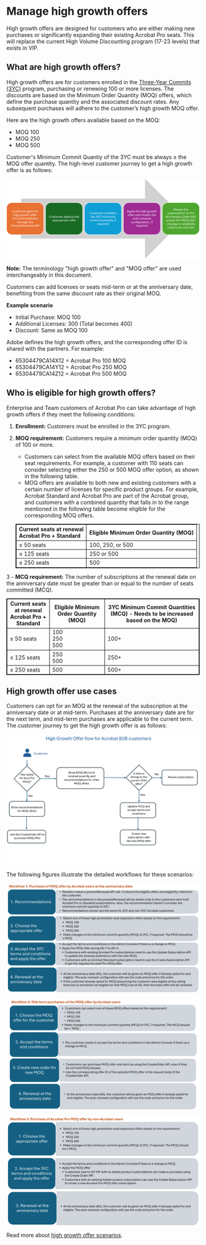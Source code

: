 # Manage high growth offers

High growth offers are designed for customers who are either making new purchases or significantly expanding their existing Acrobat Pro seats. This will replace the current High Volume Discounting program (17-23 levels) that exists in VIP.

## What are high growth offers?

High growth offers are for customers enrolled in the [Three-Year Commits (3YC)](./three_year_commit.md) program, purchasing or renewing 100 or more licenses. The discounts are based on the Minimum Order Quantity (MOQ) offers, which define the purchase quantity and the associated discount rates. Any subsequent purchases will adhere to the customer’s high growth MOQ offer.

Here are the high growth offers available based on the MOQ:

- MOQ 100
- MOQ 250
- MOQ 500

Customer's Minimum Commit Quantiy of the 3YC must be always ≥
the MOQ offer quantity. The high-level customer journey to get a high growth offer is as follows:

![Customer journey to get high growth offers](../image/user_journey.png)

**Note:** The terminology "high growth offer" and "MOQ offer" are used interchangeably in this document.

Customers can add licenses or seats mid-term or at the anniversary date, benefiting from the same discount rate as their original MOQ.

**Example scenario**

- Initial Purchase: MOQ 100
- Additional Licenses: 300 (Total becomes 400)
- Discount: Same as MOQ 100

Adobe defines the high growth offers, and the corresponding offer ID is shared with the partners. For example:

- 65304479CA14X12 = Acrobat Pro 100 MOQ
- 65304479CA14Y12 = Acrobat Pro 250 MOQ
- 65304479CA14Z12 = Acrobat Pro 500 MOQ

## Who is eligible for high growth offers?

Enterprise and Team customers of Acrobat Pro can take advantage of high growth offers if they meet the following conditions:

1. **Enrollment:** Customers must be enrolled in the 3YC program.
2. **MOQ requirement:** Customers require a minimum order quantity (MOQ) of 100 or more.

   - Customers can select from the available MOQ offers based on their seat requirements. For example, a customer with 110 seats can consider selecting either the 250 or 500 MOQ offer option, as shown in the following table.
   - MOQ offers are available to both new and existing customers with a certain number of licenses for specific product groups. For example, Acrobat Standard and Acrobat Pro are part of the Acrobat group, and customers with a combined quantity that falls in to the range mentioned in the following table become eligible for the corresponding MOQ offers.

    | Current seats at renewal <br/> Acrobat Pro + Standard | Eligible Minimum Order Quantity (MOQ) |
    |-------------------------------------------------------|---------------------------------------|
    | ≤ 50 seats                                            | 100, 250, or 500             |
    | ≤ 125 seats                                           | 250 or 500                        |
    | ≤ 250 seats                                           | 500                                   |

3 - **MCQ requirement:** The number of subscriptions at the renewal date on the anniversary date must be greater than or equal to the number of seats committed (MCQ).

<style>
table, th, td {
  border: 1px solid black;
}
</style>

  | Current seats at renewal <br/> Acrobat Pro + Standard | Eligible Minimum Order Quantity (MOQ) | 3YC Minimum Commit Quantities (MCQ) - Needs to be increased based on the MOQ) |
  |-------------------------------------------------------|---------------------------------------|-------------------------------------------------------------------------------|
  | ≤ 50 seats                                            | 100 <br /> 250 <br /> 500             | 100+                                                                          |
  | ≤ 125 seats                                           | 250 <br /> 500                        | 250+                                                                          |
  | ≤ 250 seats                                           | 500                                   | 500+                                                                          |

## High growth offer use cases

Customers can opt for an MOQ at the renewal of the subscription at the anniversary date or at mid-term. Purchases at the anniversary date are for the next term, and mid-term purchases are applicable to the current term. The customer journey to get the high growth offer is as follows:

![High Growth flow for Acro customers](../image/hg_flow.png)

The following figures illustrate the detailed workflows for these scenarios:

![Workflow 1](../image/moq_ad.png)

![Workflow 2](../image/moq_mid_term.png)

![Workflow 2](../image/moq_non_acro.png)

Read more about [high growth offer scenarios](./high_pen_scenarios.md).
